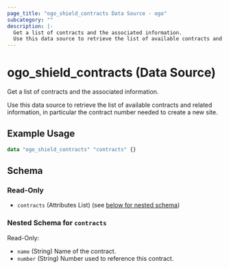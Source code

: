 ```yaml
---
page_title: "ogo_shield_contracts Data Source - ogo"
subcategory: ""
description: |-
  Get a list of contracts and the associated information.
  Use this data source to retrieve the list of available contracts and related information, in particular the contract number needed to create a new site.
---
```


# ogo_shield_contracts (Data Source)

Get a list of contracts and the associated information.

Use this data source to retrieve the list of available contracts and related information, in particular the contract number needed to create a new site.

## Example Usage

```terraform
data "ogo_shield_contracts" "contracts" {}
```

<!-- schema generated by tfplugindocs -->
## Schema

### Read-Only

- `contracts` (Attributes List) (see [below for nested schema](#nestedatt--contracts))

<a id="nestedatt--contracts"></a>
### Nested Schema for `contracts`

Read-Only:

- `name` (String) Name of the contract.
- `number` (String) Number used to reference this contract.

